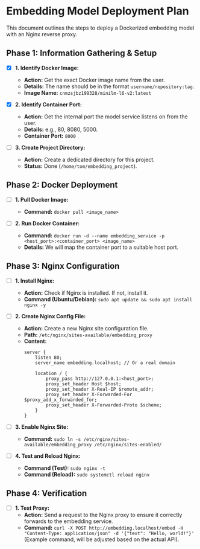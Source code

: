# Embedding Model Deployment Plan

This document outlines the steps to deploy a Dockerized embedding model with an Nginx reverse proxy.

## Phase 1: Information Gathering & Setup

- [x] **1. Identify Docker Image:**
  - **Action:** Get the exact Docker image name from the user.
  - **Details:** The name should be in the format `username/repository:tag`.
  - **Image Name:** `cnmzsjbz199328/minilm-l6-v2:latest`

- [x] **2. Identify Container Port:**
  - **Action:** Get the internal port the model service listens on from the user.
  - **Details:** e.g., 80, 8080, 5000.
  - **Container Port:** `8000`

- [ ] **3. Create Project Directory:**
  - **Action:** Create a dedicated directory for this project.
  - **Status:** Done (`/home/tom/embedding_project`).

## Phase 2: Docker Deployment

- [ ] **1. Pull Docker Image:**
  - **Command:** `docker pull <image_name>`

- [ ] **2. Run Docker Container:**
  - **Command:** `docker run -d --name embedding_service -p <host_port>:<container_port> <image_name>`
  - **Details:** We will map the container port to a suitable host port.

## Phase 3: Nginx Configuration

- [ ] **1. Install Nginx:**
  - **Action:** Check if Nginx is installed. If not, install it.
  - **Command (Ubuntu/Debian):** `sudo apt update && sudo apt install nginx -y`

- [ ] **2. Create Nginx Config File:**
  - **Action:** Create a new Nginx site configuration file.
  - **Path:** `/etc/nginx/sites-available/embedding_proxy`
  - **Content:**
    ```nginx
    server {
        listen 80;
        server_name embedding.localhost; // Or a real domain

        location / {
            proxy_pass http://127.0.0.1:<host_port>;
            proxy_set_header Host $host;
            proxy_set_header X-Real-IP $remote_addr;
            proxy_set_header X-Forwarded-For $proxy_add_x_forwarded_for;
            proxy_set_header X-Forwarded-Proto $scheme;
        }
    }
    ```

- [ ] **3. Enable Nginx Site:**
  - **Command:** `sudo ln -s /etc/nginx/sites-available/embedding_proxy /etc/nginx/sites-enabled/`

- [ ] **4. Test and Reload Nginx:**
  - **Command (Test):** `sudo nginx -t`
  - **Command (Reload):** `sudo systemctl reload nginx`

## Phase 4: Verification

- [ ] **1. Test Proxy:**
  - **Action:** Send a request to the Nginx proxy to ensure it correctly forwards to the embedding service.
  - **Command:** `curl -X POST http://embedding.localhost/embed -H "Content-Type: application/json" -d '{"text": "Hello, world!"}'` (Example command, will be adjusted based on the actual API).

